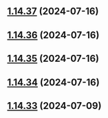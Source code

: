 ## [1.14.37](https://github.com/msobiecki/algorithm/compare/v1.14.36...v1.14.37) (2024-07-16)



## [1.14.36](https://github.com/msobiecki/algorithm/compare/v1.14.35...v1.14.36) (2024-07-16)



## [1.14.35](https://github.com/msobiecki/algorithm/compare/v1.14.34...v1.14.35) (2024-07-16)



## [1.14.34](https://github.com/msobiecki/algorithm/compare/v1.14.33...v1.14.34) (2024-07-16)



## [1.14.33](https://github.com/msobiecki/algorithm/compare/v1.14.32...v1.14.33) (2024-07-09)



